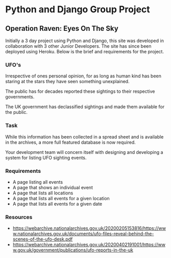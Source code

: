 # Python and Django Group Project
## Operation Raven: Eyes On The Sky

Initially a 3 day project using Python and Django, this site was developed in collaboration with 3 other Junior Developers. The site has since been deployed using Heroku.
Below is the brief and requirements for the project.

### UFO's

Irrespective of ones personal opinion, for as long as human kind has been staring at the stars they have seen something unexplained.

The public has for decades reported these sightings to their respective governments.

The UK government has declassified sightings and made them available for the public.

### Task

While this information has been collected in a spread sheet and is available in the archives, a more full featured database is now required.

Your development team will concern itself with designing and developing a system for listing UFO sighting events. 

### Requirements

* A page listing all events
* A page that shows an individual event
* A page that lists all locations
* A page that lists all events for a given location
* A page that lists all events for a given date

### Resources

* https://webarchive.nationalarchives.gov.uk/20200205153816/https://www.nationalarchives.gov.uk/documents/ufo-files-reveal-behind-the-scenes-of-the-ufo-desk.pdf
* https://webarchive.nationalarchives.gov.uk/20200402191001/https://www.gov.uk/government/publications/ufo-reports-in-the-uk